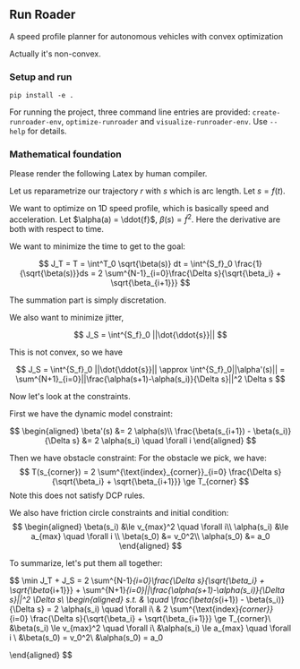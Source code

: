 ## Run Roader

A speed profile planner for autonomous vehicles with convex optimization

Actually it's non-convex.

### Setup and run

```shell
pip install -e .
```

For running the project, three command line entries are provided: `create-runroader-env`, `optimize-runroader` and `visualize-runroader-env`. Use `--help` for details.

### Mathematical foundation

Please render the following Latex by human compiler.

Let us reparametrize our trajectory $r$ with $s$ which is arc length. Let $s = f(t)$.

We want to optimize on 1D speed profile, which is basically speed and acceleration. Let $\alpha(a) = \ddot{f}$, $\beta(s) = \dot{f}^2$. Here the derivative are both with respect to time.

We want to minimize the time to get to the goal:

$$
J_T = T = \int^T_0 \sqrt{\beta(s)} dt = \int^{S_f}_0 \frac{1}{\sqrt{\beta(s)}}ds = 2 \sum^{N-1}_{i=0}\frac{\Delta s}{\sqrt{\beta_i} + \sqrt{\beta_{i+1}}}
$$

The summation part is simply discretation.

We also want to minimize jitter, 

$$
J_S = \int^{S_f}_0 ||\dot{\ddot{s}}||
$$

This is not convex, so we have

$$
J_S = \int^{S_f}_0 ||\dot{\ddot{s}}|| \approx \int^{S_f}_0||\alpha'(s)|| = \sum^{N+1}_{i=0}||\frac{\alpha(s+1)-\alpha(s_i)}{\Delta s}||^2 \Delta s
$$

Now let's look at the constraints.

First we have the dynamic model constraint:

$$
\begin{aligned}
    \beta'(s) &= 2 \alpha(s)\\
    \frac{\beta(s_{i+1}) - \beta(s_i)}{\Delta s} &= 2 \alpha(s_i) \quad \forall i
\end{aligned}
$$


Then we have obstacle constraint: For the obstacle we pick, we have:
$$
T(s_{corner}) = 2 \sum^{\text{index}_{corner}}_{i=0} \frac{\Delta s}{\sqrt{\beta_i} + \sqrt{\beta_{i+1}}} \ge T_{corner}
$$
Note this does not satisfy DCP rules.

We also have friction circle constraints and initial condition:
$$
\begin{aligned}
    \beta(s_i) &\le v_{max}^2 \quad \forall i\\
    \alpha(s_i) &\le a_{max} \quad \forall i \\
    \beta(s_0) &= v_0^2\\
    \alpha(s_0) &= a_0
\end{aligned}
$$

To summarize, let's put them all together:

$$
\min J_T + J_S = 2 \sum^{N-1}_{i=0}\frac{\Delta s}{\sqrt{\beta_i} + \sqrt{\beta_{i+1}}} + \sum^{N+1}_{i=0}||\frac{\alpha(s+1)-\alpha(s_i)}{\Delta s}||^2 \Delta s\\
\begin{aligned}
    s.t. & \quad \frac{\beta(s_{i+1}) - \beta(s_i)}{\Delta s} = 2 \alpha(s_i) \quad \forall i\\
    & 2 \sum^{\text{index}_{corner}}_{i=0} \frac{\Delta s}{\sqrt{\beta_i} + \sqrt{\beta_{i+1}}} \ge T_{corner}\\
    &\beta(s_i) \le v_{max}^2 \quad \forall i\\
    &\alpha(s_i) \le a_{max} \quad \forall i \\
    &\beta(s_0) = v_0^2\\
    &\alpha(s_0) = a_0

\end{aligned}
$$

